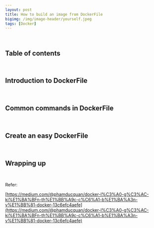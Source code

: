 ```yaml
---
layout: post
title: How to build an image from DockerFile
bigimg: /img/image-header/yourself.jpeg
tags: [Docker]
---
```




<br>

## Table of contents





<br>

## Introduction to DockerFile






<br>

## Common commands in DockerFile






<br>

## Create an easy DockerFile





<br>

## Wrapping up




<br>

Refer:

[https://medium.com/@phamducquan/docker-l%C3%A0-g%C3%AC-ki%E1%BA%BFn-th%E1%BB%A9c-c%C6%A1-b%E1%BA%A3n-v%E1%BB%81-docker-13c6efc4aefe](https://medium.com/@phamducquan/docker-l%C3%A0-g%C3%AC-ki%E1%BA%BFn-th%E1%BB%A9c-c%C6%A1-b%E1%BA%A3n-v%E1%BB%81-docker-13c6efc4aefe)